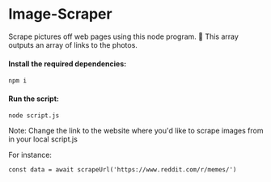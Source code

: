 # Image-Scraper
Scrape pictures off web pages using this node program. :partying_face:
This array outputs an array of links to the photos.

#### Install the required dependencies:
```
npm i 

```

#### Run the script:

```
node script.js

```

Note:
Change the link to the website where you'd like to scrape images from in your local script.js

For instance: 
```
const data = await scrapeUrl('https://www.reddit.com/r/memes/')

```



